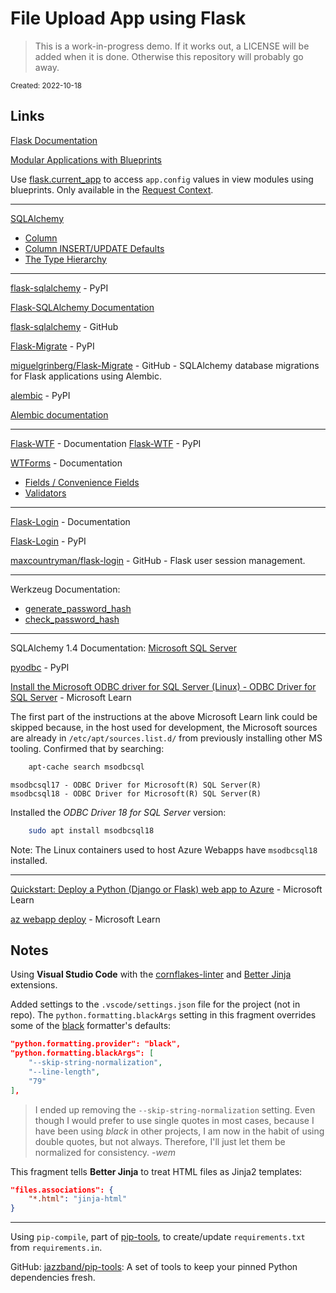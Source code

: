 # File Upload App using Flask

> This is a work-in-progress demo. If it works out, a LICENSE will be added when it is done. Otherwise this repository will probably go away.

<sub>Created: 2022-10-18</sub>

## Links

[Flask Documentation](https://flask.palletsprojects.com/en/latest/)

[Modular Applications with Blueprints](https://flask.palletsprojects.com/en/latest/blueprints/)

Use [flask.current_app](https://flask.palletsprojects.com/en/latest/api/#flask.current_app) to access `app.config` values in view modules using blueprints. Only available in the [Request Context](https://flask.palletsprojects.com/en/latest/reqcontext/#notes-on-proxies).

---

[SQLAlchemy](https://www.sqlalchemy.org/)
- [Column](https://docs.sqlalchemy.org/en/14/core/metadata.html?highlight=column#sqlalchemy.schema.Column)
- [Column INSERT/UPDATE Defaults](https://docs.sqlalchemy.org/en/14/core/defaults.html)
- [The Type Hierarchy](https://docs.sqlalchemy.org/en/14/core/type_basics.html#the-camelcase-datatypes)

---

[flask-sqlalchemy](https://pypi.org/project/flask-sqlalchemy/) - PyPI

[Flask-SQLAlchemy Documentation](https://flask-sqlalchemy.palletsprojects.com/en/3.0.x/)

[flask-sqlalchemy](https://github.com/pallets-eco/flask-sqlalchemy/) - GitHub


[Flask-Migrate](https://pypi.org/project/Flask-Migrate/) - PyPI

[miguelgrinberg/Flask-Migrate](https://github.com/miguelgrinberg/flask-migrate) - GitHub - SQLAlchemy database migrations for Flask applications using Alembic.

[alembic](https://pypi.org/project/alembic/) - PyPI

[Alembic documentation](https://alembic.sqlalchemy.org/en/latest/)

---

[Flask-WTF](https://flask-wtf.readthedocs.io/en/1.0.x/) - Documentation
[Flask-WTF](https://pypi.org/project/Flask-WTF/) - PyPI

[WTForms](https://wtforms.readthedocs.io/en/3.0.x/) - Documentation
- [Fields / Convenience Fields](https://wtforms.readthedocs.io/en/3.0.x/fields/#convenience-fields)
- [Validators](https://wtforms.readthedocs.io/en/3.0.x/validators/)

---

[Flask-Login](https://flask-login.readthedocs.io/en/latest/) - Documentation

[Flask-Login](https://pypi.org/project/Flask-Login/) - PyPI

[maxcountryman/flask-login](https://github.com/maxcountryman/flask-login) - GitHub - Flask user session management.

---

Werkzeug Documentation:
- [generate_password_hash](https://werkzeug.palletsprojects.com/en/2.2.x/utils/#werkzeug.security.generate_password_hash)
- [check_password_hash](https://werkzeug.palletsprojects.com/en/2.2.x/utils/#werkzeug.security.check_password_hash)


---

 SQLAlchemy 1.4 Documentation: [Microsoft SQL Server](https://docs.sqlalchemy.org/en/14/dialects/mssql.html#module-sqlalchemy.dialects.mssql.pyodbc)

[pyodbc](https://pypi.org/project/pyodbc/) - PyPI


[Install the Microsoft ODBC driver for SQL Server (Linux) - ODBC Driver for SQL Server](https://learn.microsoft.com/en-us/sql/connect/odbc/linux-mac/installing-the-microsoft-odbc-driver-for-sql-server?view=sql-server-ver16#ubuntu18) - Microsoft Learn


The first part of the instructions at the above Microsoft Learn link could be skipped because, in the host used for development, the Microsoft sources are already in `/etc/apt/sources.list.d/` from previously installing other MS tooling. Confirmed that by searching:

```bash
    apt-cache search msodbcsql
```

    msodbcsql17 - ODBC Driver for Microsoft(R) SQL Server(R)
    msodbcsql18 - ODBC Driver for Microsoft(R) SQL Server(R)

Installed the *ODBC Driver 18 for SQL Server* version:

```bash
    sudo apt install msodbcsql18
```
Note: The Linux containers used to host Azure Webapps have `msodbcsql18` installed. 

---

[Quickstart: Deploy a Python (Django or Flask) web app to Azure](https://learn.microsoft.com/en-us/azure/app-service/quickstart-python?tabs=flask%2Cmac-linux%2Cazure-cli%2Czip-deploy%2Cdeploy-instructions-azcli%2Cterminal-bash%2Cdeploy-instructions-zip-azcli#3---deploy-your-application-code-to-azure) -  Microsoft Learn

[az webapp deploy](https://learn.microsoft.com/en-us/cli/azure/webapp?view=azure-cli-latest#az-webapp-deploy) - Microsoft Learn


## Notes

Using **Visual Studio Code** with the [cornflakes-linter](https://marketplace.visualstudio.com/items?itemName=kevinglasson.cornflakes-linter) and [Better Jinja](https://marketplace.visualstudio.com/items?itemName=samuelcolvin.jinjahtml) extensions.

Added settings to the `.vscode/settings.json` file for the project (not in repo). The `python.formatting.blackArgs` setting in this fragment overrides some of the [black](https://pypi.org/project/black/) formatter's defaults:

```json
"python.formatting.provider": "black",
"python.formatting.blackArgs": [
    "--skip-string-normalization",
    "--line-length",
    "79"
],
```

> I ended up removing the `--skip-string-normalization` setting. Even though I would prefer to use single quotes in most cases, because I have been using *black* in other projects, I am now in the habit of using double quotes, but not always. Therefore, I'll just let them be normalized for consistency. *-wem*

This fragment tells **Better Jinja** to treat HTML files as Jinja2 templates:

```json
"files.associations": {
    "*.html": "jinja-html"
}
```

---

Using `pip-compile`, part of [pip-tools](https://pypi.org/project/pip-tools/), to create/update `requirements.txt` from `requirements.in`.

GitHub: [jazzband/pip-tools](https://github.com/jazzband/pip-tools/): A set of tools to keep your pinned Python dependencies fresh.
